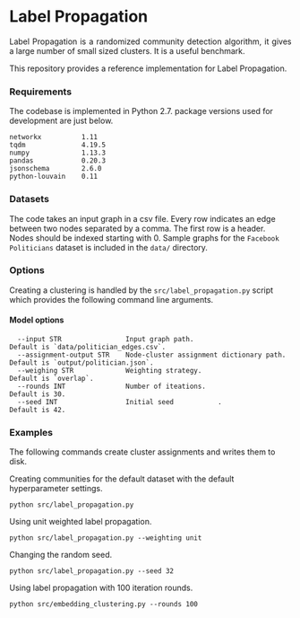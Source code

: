 Label Propagation
============================================
<p align="justify">
Label Propagation is a randomized community detection algorithm, it gives a large number of small sized clusters. It is a useful benchmark.  
</p>

This repository provides a reference implementation for Label Propagation.

### Requirements

The codebase is implemented in Python 2.7. package versions used for development are just below.
```
networkx          1.11
tqdm              4.19.5
numpy             1.13.3
pandas            0.20.3
jsonschema        2.6.0
python-louvain    0.11
```

### Datasets

The code takes an input graph in a csv file. Every row indicates an edge between two nodes separated by a comma. The first row is a header. Nodes should be indexed starting with 0. Sample graphs for the `Facebook Politicians` dataset is included in the  `data/` directory.

### Options

Creating a clustering is handled by the `src/label_propagation.py` script which provides the following command line arguments.

#### Model options

```
  --input STR                Input graph path.                          Default is `data/politician_edges.csv`.                                     
  --assignment-output STR    Node-cluster assignment dictionary path.   Default is `output/politician.json`.
  --weighing STR             Weighting strategy.                        Default is `overlap`.
  --rounds INT               Number of iteations.                       Default is 30.
  --seed INT                 Initial seed           .                   Default is 42.
```

### Examples

The following commands create cluster assignments and writes them to disk.

Creating communities for the default dataset with the default hyperparameter settings.

```
python src/label_propagation.py
```
Using unit weighted label propagation.

```
python src/label_propagation.py --weighting unit
```

Changing the random seed.

```
python src/label_propagation.py --seed 32
```

Using label propagation with 100 iteration rounds.

```
python src/embedding_clustering.py --rounds 100
```
